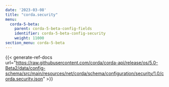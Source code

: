 ```yaml
---
date: '2023-03-08'
title: "corda.security"
menu:
  corda-5-beta:
    parent: corda-5-beta-config-fields
    identifier: corda-5-beta-config-security
    weight: 11000
section_menu: corda-5-beta
---
```


{{< generate-ref-docs url="https://raw.githubusercontent.com/corda/corda-api/release/os/5.0-Beta2/data/config-schema/src/main/resources/net/corda/schema/configuration/security/1.0/corda.security.json" >}}